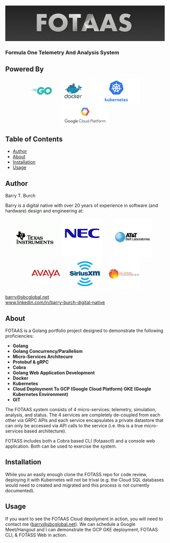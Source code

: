 
![logo](./assets/images/fotass-logo.png)

###     Formula One Telemetry And Analysis System

## Powered By

<p align="middle">
    <img src="./assets/images/go-logo-2.jpg" width="75" align="center" hspace="10">
    <img src="./assets/images/docker-logo.png" width="75" align="center" hspace="10">
    <img src="./assets/images/kubernetes-logo.png" width="150" align="center" hspace="10">
    <img src="./assets/images/gcp-logo.png" width="150" align="center" hspace="10">
</p>

## Table of Contents

- [Author](#author)
- [About](#about)
- [Installation](#installation)
- [Usage](#usage)

## Author
Barry T. Burch<br>

Barry is a digital native with over 20 years of experience in software (and hardware) design and engineering at:

<p align="middle">
    <img src="./assets/images/ti-logo-2.png" align="center" hspace="10">
    <img src="./assets/images/nec-logo-2.png" align="center" hspace="10">
    <img src="./assets/images/att-logo-2.jpeg" align="center" hspace="20">
    <img src="./assets/images/avaya-logo-2.png" width="100" align="center" hspace="10">
    <img src="./assets/images/sxm-logo.jpeg" width="100" align="center" hspace="10">
    <img src="./assets/images/gf-logo.jpeg" width="100" align="center" hspace="10">
</p>

barry@sbcglobal.net<br>
www.linkedin.com/in/barry-burch-digital-native<br>

## About

FOTAAS is a Golang portfolio project designed to demonstrate the following proficiencies:

* **Golang**
* **Golang Concurrency/Parallelism**
* **Micro-Services Architecure**
* **Protobuf & gRPC**
* **Cobra**
* **Golang Web Application Development**
* **Docker**
* **Kubernetes**
* **Cloud Deployment To GCP (Google Cloud Platform) GKE (Google Kubernetes Environment)**
* **GIT**

The FOTAAS system consists of 4 micro-services: telemetry, simulation, analysis, and status. The 4 services
are completely de-coupled from each other via GRPC APIs and each service encapsulates a private datastore
that can only be accessed via API calls to the service (i.e. this is a true micro-services based architecture).

FOTASS includes both a Cobra based CLI (fotaasctl) and a console web application. Both can be used
to exercise the system.

## Installation

While you an easily enough clone the FOTASS repo for code review, deploying it with Kubernetes will not be
trival (e.g. the Cloud SQL databases would need to created and migrated and this process is not currently documented).

## Usage

If you want to see the FOTAAS Cloud depolyment in action, you will need to contact me (barry@sbcglobal.net). We
can schedule a Google Meet/Hangout and I can demonstrate the GCP GKE deployment, FOTAAS CLI, & FOTASS Web in action.
